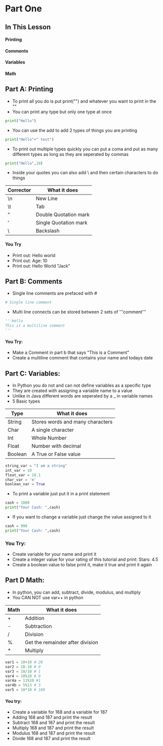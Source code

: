 # Part One
## In This Lesson
#### Printing
#### Comments
#### Variables 
#### Math


## Part A: Printing 
+ To print all you do is put print("") and whatever you want to print in the ""
+ You can print any type but only one type at once
```python
print("Hello")
```
+ You can use the add to add 2 types of things you are printing 
```python
print("Hello"+" test")
```
+ To print out multiple types quickly you can put a coma and put as many different types as long as they are seperated by commas
```python
print("Hello",10)
```
+ Inside your quotes you can also add \ and then certain characters to do things

| Corrector | What it does          |
|-----------|-----------------------|
| \n        | New Line              |
| \t        | Tab                   |
| \"        | Double Quotation mark |
| \'        | Single Quotation mark |
| \\        | Backslash             |

#### You Try
+ Print out: Hello world
+ Print out: Age: 10
+ Print out: Hello 	 World "Jack"

## Part B: Comments
+ Single line comments are prefaced with #
```python
# Single line comment
```
+ Multi line connects can be stored between 2 sets of '''comment'''
```python
'''Hello
This is a multiline comment
'''
```

#### You Try:
+ Make a Comment in part b that says "This is a Comment"
+ Create a multiline comment that contains your name and todays date

## Part C: Variables:
+ In Python you do not and can not define variables as a specific type
+ They are created with assigning a variable name to a value
+ Unlike in Java different words are seperated by a _ in variable names
+ 5 Basic types


| Type    | What it does                     |
|---------|----------------------------------|
| String  | Stores words and many characters |
| Char    | A single character               |
| Int     | Whole Number                     |
| Float   | Number with decimal              |
| Boolean | A True or False value            |
```python
string_var = "I am a string"
int_var = 10
float_var = 10.1
char_var = 'e'
boolean_var = True
```
+ To print a variable just put it in a print statement
```python
cash = 1000
print("Your Cash: ",cash)
```
+ If you want to change a variable just change the value assigned to it
```python
cash = 990
print("Your Cash: ",cash)
```
### You Try:
+ Create variable for your name and print it 
+ Create a integer value for your rating of this tutorial and print: Stars: 4.5
+ Create a boolean value to false print it, make it true and print it again

## Part D Math:
+ In python, you can add, subtract, divide, modulus, and multiply 
+ You CAN NOT use var++ in python

| Math | What it does                     |
|------|----------------------------------|
| +    | Addition                         |
| -    | Subtraction                      |
| /    | Division                         |
| %    | Get the remainder after division |
| *    | Multiply                         |
```python
var1 = 10+10 # 20
var2 = 10-10 # 0
var3 = 10/10 # 1
var4 = 10%10 # 0
var4a = 11%10 #1
var4b = 5%13 # 3
var5 = 10*10 # 100
```

#### You try:
+ Create a variable for 168 and a variable for 187
+ Adding 168 and 187 and print the result
+ Subtract 168 and 187 and print the result
+ Multiply 168 and 187 and print the result
+ Modulus 168 and 187 and print the result
+ Divide 168 and 187 and print the result